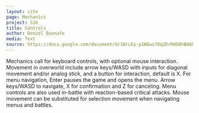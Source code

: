 ```yaml
---
layout: cite
page: Mechanics
project: S16
title: Controls
author: Denzel Buenafe
media: Text
source: https://docs.google.com/document/d/1NrLEy-p1WEwz7Oq2DrMdD8hBAQFW9rioQyi4rslvMqE/edit?usp=sharing
---
```

Mechanics call for keyboard controls, with optional mouse interaction. Movement in overworld include arrow keys/WASD with inputs for diagonal movement and/or analog stick, and a button for interaction, default is X. For menu navigation, Enter pauses the game and opens the menu. Arrow keys/WASD to navigate, X for confirmation and Z for canceling. Menu controls are also used in-battle with reaction-based critical attacks. Mouse movement can be substituted for selection movement when navigating menus and battles.
